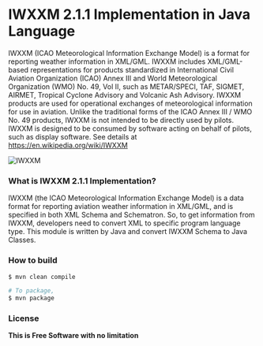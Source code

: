 # IWXXM 2.1.1 Implementation in Java Language
IWXXM (ICAO Meteorological Information Exchange Model) is a format for reporting weather information in XML/GML. IWXXM includes XML/GML-based representations for products standardized in International Civil Aviation Organization (ICAO) Annex III and World Meteorological Organization (WMO) No. 49, Vol II, such as METAR/SPECI, TAF, SIGMET, AIRMET, Tropical Cyclone Advisory and Volcanic Ash Advisory. IWXXM products are used for operational exchanges of meteorological information for use in aviation.
Unlike the traditional forms of the ICAO Annex III / WMO No. 49 products, IWXXM is not intended to be directly used by pilots. IWXXM is designed to be consumed by software acting on behalf of pilots, such as display software.
See details at https://en.wikipedia.org/wiki/IWXXM

![IWXXM](https://wiswiki.wmo.int/img/tiki/wmologo2016_fulltext_horizontal_rgb_en.png "iwxxm")

### What is IWXXM 2.1.1 Implementation?
IWXXM (the ICAO Meteorological Information Exchange Model) is a data format for reporting aviation weather information in XML/GML, and is specified in both XML Schema and Schematron. So, to get information from IWXXM, developers need to  convert XML to specific program language type. This module is written by Java and convert IWXXM Schema to Java Classes.


### How to build

```sh
$ mvn clean compile

# To package, 
$ mvn package
```

### License

**This is Free Software with no limitation**

